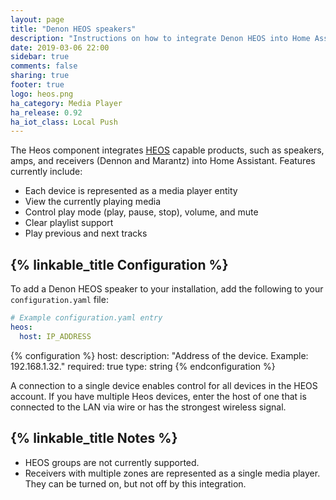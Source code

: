 ```yaml
---
layout: page
title: "Denon HEOS speakers"
description: "Instructions on how to integrate Denon HEOS into Home Assistant."
date: 2019-03-06 22:00
sidebar: true
comments: false
sharing: true
footer: true
logo: heos.png
ha_category: Media Player
ha_release: 0.92
ha_iot_class: Local Push
---
```


The Heos component integrates [HEOS](http://heosbydenon.denon.com) capable products, such as speakers, amps, and receivers (Dennon and Marantz) into Home Assistant. Features currently include:

- Each device is represented as a media player entity
- View the currently playing media
- Control play mode (play, pause, stop), volume, and mute
- Clear playlist support
- Play previous and next tracks


## {% linkable_title Configuration %}

To add a Denon HEOS speaker to your installation, add the following to your `configuration.yaml` file:

```yaml
# Example configuration.yaml entry
heos:
  host: IP_ADDRESS
```

{% configuration %}
host:
  description: "Address of the device. Example: 192.168.1.32."
  required: true
  type: string
{% endconfiguration %}

<p class='note info'>
A connection to a single device enables control for all devices in the HEOS account. If you have multiple Heos devices, enter the host of one that is connected to the LAN via wire or has the strongest wireless signal.
</p>

## {% linkable_title Notes %}

- HEOS groups are not currently supported.
- Receivers with multiple zones are represented as a single media player. They can be turned on, but not off by this integration.

